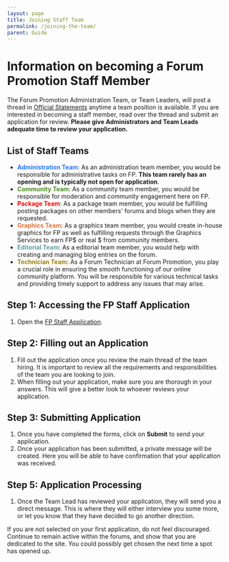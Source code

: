 ```yaml
---
layout: page
title: Joining Staff Team
permalink: /joining-the-team/
parent: Guide
---
```


# Information on becoming a Forum Promotion Staff Member

The Forum Promotion Administration Team, or Team Leaders, will post a thread in [Official Statements](https://forumpromotion.net/forums/official-statements.1/) anytime a team position is available. If you are interested in becoming a staff member, read over the thread and submit an application for review. **Please give Administrators and Team Leads adequate time to review your application.**

## List of Staff Teams

- <font color="#2877FB">**Administration Team**</font>: As an administration team member, you would be responsible for administrative tasks on FP. **This team rarely has an opening and is typically not open for application**. 
- <font color="#49891E">**Community Team**</font>: As a community team member, you would be responsible for moderation and community engagement here on FP.
- <font color="#FF0000">**Package Team**</font>: As a package team member, you would be fulfilling posting packages on other members' forums and blogs when they are requested. 
- <font color="#E2703A">**Graphics Team**</font>: As a graphics team member, you would create in-house graphics for FP as well as fulfilling requests through the Graphics Services to earn FP$ or real $ from community members.
- <font color="#5F9EA0">**Editorial Team**</font>: As a editorial team member, you would help with creating and managing blog entries on the forum. 
- <font color="#A57C00">**Technician Team**</font>: As a Forum Technician at Forum Promotion, you play a crucial role in ensuring the smooth functioning of our online community platform. You will be responsible for various technical tasks and providing timely support to address any issues that may arise.

## Step 1: Accessing the FP Staff Application

1. Open the [FP Staff Application](https://forumpromotion.net/form/forum-promotion-staff-application-form.9/select).

## Step 2: Filling out an Application 

1. Fill out the application once you review the main thread of the team hiring. It is important to review all the requirements and responsibilities of the team you are looking to join. 
2. When filling out your application, make sure you are thorough in your answers. This will give a better look to whoever reviews your application. 

## Step 3: Submitting Application 

1. Once you have completed the forms, click on **Submit** to send your application. 
2. Once your application has been submitted, a private message will be created. Here you will be able to have confirmation that your application was received. 

## Step 5: Application Processing

1. Once the Team Lead has reviewed your application, they will send you a direct message. This is where they will either interview you some more, or let you know that they have decided to go another direction.

If you are not selected on your first application, do not feel discouraged. Continue to remain active within the forums, and show that you are dedicated to the site. You could possibly get chosen the next time a spot has opened up. 